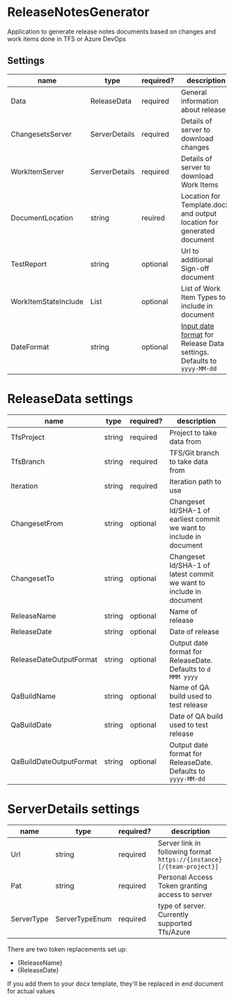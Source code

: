 # ReleaseNotesGenerator

Application to generate release notes documents based on changes and work items done in TFS or Azure DevOps

## Settings

name | type | required? | description
---- | ---- | ---- | ---- 
Data | ReleaseData | required | General information about release
ChangesetsServer | ServerDetails | required | Details of server to download changes
WorkItemServer | ServerDetails | required | Details of server to download Work Items
DocumentLocation | string | reuired | Location for Template.docx, and output location for generated document
TestReport | string | optional | Url to additional Sign-off document
WorkItemStateInclude | List<string> | optional | List of Work Item Types to include in document
DateFormat | string | optional | [Input date format](https://docs.microsoft.com/en-us/dotnet/standard/base-types/custom-date-and-time-format-strings) for Release Data settings. Defaults to ```yyyy-MM-dd```

# ReleaseData settings
name | type | required? | description
---- | ---- | ---- | ---- 
TfsProject | string | required | Project to take data from
TfsBranch | string | required | TFS/Git branch to take data from
Iteration | string | required | Iteration path to use
ChangesetFrom | string | optional | Changeset Id/SHA-1 of earliest commit we want to include in document
ChangesetTo | string | optional | Changeset Id/SHA-1 of latest commit we want to include in document
ReleaseName | string | optional | Name of release
ReleaseDate | string | optional | Date of release
ReleaseDateOutputFormat | string | optional | Output date format for ReleaseDate. Defaults to ```d MMM yyyy```
QaBuildName | string | optional | Name of QA build used to test release
QaBuildDate | string | optional | Date of QA build used to test release
QaBuildDateOutputFormat | string | optional | Output date format for ReleaseDate. Defaults to ```yyyy-MM-dd```

# ServerDetails settings
name | type | required? | description
---- | ---- | ---- | ---- 
Url | string | required | Server link  in following format `https://{instance}[/{team-project}]`
Pat | string | required | Personal Access Token granting access to server
ServerType | ServerTypeEnum | required | type of server. Currently supported Tfs/Azure

There are two token replacements set up:

- {ReleaseName}
- {ReleaseDate}

If you add them to your docx template, they'll be replaced in end document for actual values
